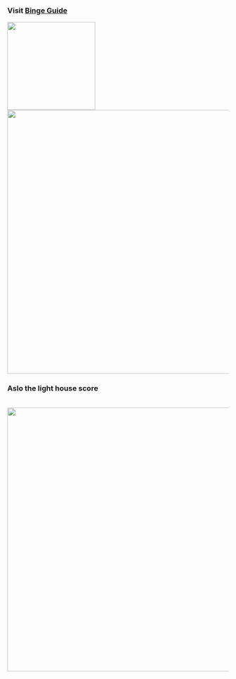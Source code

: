 ### Visit [Binge Guide](https://bingegui.web.app/)

<p>
<img src="https://user-images.githubusercontent.com/66271273/208975036-605eb22b-6d69-4c89-87f5-5d3eb3c371b1.png" width="200">
<img src="https://user-images.githubusercontent.com/66271273/208975073-b59b930e-cb70-459b-98af-7d756a885a1c.png" width="600">
</p>

### Aslo the light house score
<br/>
<img src="https://user-images.githubusercontent.com/66271273/209056979-0d78cf4e-0265-4268-acdb-01112d2485f8.png" width="600">
